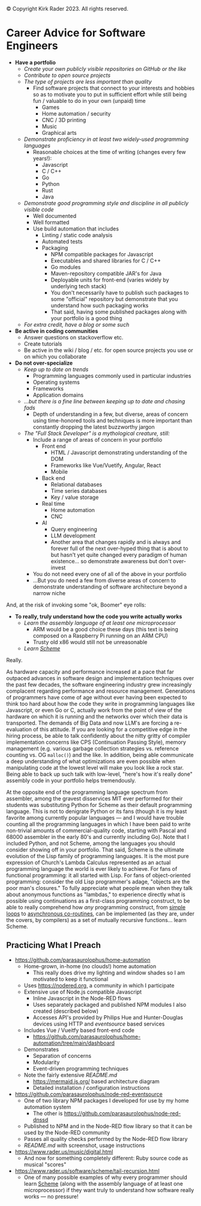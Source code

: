&copy; Copyright Kirk Rader 2023. All rights reserved.

# Career Advice for Software Engineers

<!-- toc -->

- **Have a portfolio**
  - _Create your own publicly visible repositories on GitHub or the like_
  - _Contribute to open source projects_
  - _The type of projects are less important than quality_
    - Find software projects that connect to your interests and hobbies so as to
      motivate you to put in sufficient effort while still being fun / valuable
      to do in your own (unpaid) time
      - Games
      - Home automation / security
      - CNC / 3D printing
      - Music
      - Graphical arts
  - _Demonstrate proficiency in at least two widely-used programming languages_
    - Reasonable choices at the time of writing (changes every few years!):
      - Javascript
      - C / C++
      - Go
      - Python
      - Rust
      - Java
  - _Demonstrate good programming style and discipline in all publicly visible code_
    - Well documented
    - Well formatted
    - Use build automation that includes
      - Linting / static code analysis
      - Automated tests
      - Packaging
        - NPM compatible packages for Javascript
        - Executables and shared libraries for C / C++
        - Go modules
        - Maven-repository compatible JAR's for Java
        - Deployable units for front-end (varies widely by underlying tech stack)
        - You don't necessarily have to publish such packages to some "official"
          repository but demonstrate that you understand how such packaging works
        - That said, having some published packages along with your portfolio is
          a good thing
  - _For extra credit, have a blog or some such_
- **Be active in coding communities**
  - Answer questions on stackoverflow etc.
  - Create tutorials
  - Be active in the wiki / blog / etc. for open source projects you use or
    on which you collaborate
- **Do not over-specialize**
  - _Keep up to date on trends_
    - Programming languages commonly used in particular industries
    - Operating systems
    - Frameworks
    - Application domains
  - _...but there is a fine line between keeping up to date and chasing fads_
    - Depth of understanding in a few, but diverse, areas of concern using
      time-honored tools and techniques is more important than constantly
      dropping the latest buzzworthy jargon
  - _The "Full Stack Developer" is a mythological creature, still:_
    - Include a range of areas of concern in your portfolio
      - Front end
        - HTML / Javascript demonstrating understanding of the DOM
        - Frameworks like Vue/Vuetify, Angular, React
        - Mobile
      - Back end
        - Relational databases
        - Time series databases
        - Key / value storage
      - Real time
        - Home automation
        - CNC
      - AI
        - Query engineering
        - LLM development
        - Another area that changes rapidly and is always and forever full of
          the next over-hyped thing that is about to but hasn't yet quite
          changed every paradigm of human existence... so demonstrate awareness
          but don't over-invest
    - You do not need every one of all of the above in your portfolio
    - ...But you do need a few from diverse areas of concern to demonstrate
      understanding of software architecture beyond a narrow niche

And, at the risk of invoking some "ok, Boomer" eye rolls:

- **To really, truly understand how the code you write actually works**
  - _Learn the assembly language of at least one microprocessor_
    - ARM would be a good choice these days (this text is being composed on a
      Raspberry Pi running on an ARM CPU)
    - Trusty old x86 would still not be unreasonable
  - _Learn [Scheme](https://en.wikipedia.org/wiki/Scheme_(programming_language))_

Really.

As hardware capacity and performance increased at a pace that far outpaced
advances in software design and implementation techniques over the past few
decades, the software engineering industry grew increasingly complacent
regarding performance and resource management. Generations of programmers have
come of age without ever having been expected to think too hard about how the
code they write in programming languages like Javascript, or even Go or C,
actually work from the point of view of the hardware on which it is running and
the networks over which their data is transported. The demands of Big Data and
now LLM's are forcing a re-evaluation of this attitude. If you are looking for a
competitive edge in the hiring process, be able to talk confidently about the
nitty gritty of compiler implementation concerns like CPS (Continuation Passing
Style), memory management (e.g. various garbage collection strategies vs.
reference counting vs. OG `malloc()`) and the like. In addition, being able
communicate a deep understanding of what optimizations are even possible when
manipulating code at the lowest level will make you look like a rock star. Being
able to back up such talk with low-level, "here's how it's really done" assembly
code in your portfolio helps tremendously.

At the opposite end of the programming language spectrum from assembler, among
the gravest disservices MIT ever performed for their students was substituting
Python for Scheme as their default programming language. This is not to
denigrate Python or its fans (though it is my least favorite among currently
popular languages &mdash; and I would have trouble counting all the programming
languages in which I have been paid to write non-trivial amounts of
commercial-quality code, starting with Pascal and 68000 assembler in the early
80's and currently including Go). Note that I included Python, and not Scheme,
among the languages you should consider showing off in your portfolio. That
said, Scheme is the ultimate evolution of the Lisp family of programming
languages. It is the most pure expression of Church's Lambda Calculus
represented as an actual programming language the world is ever likely to
achieve. For fans of functional programming: it all started with Lisp. For fans
of object-oriented programming: consider the old Lisp programmer's adage,
"objects are the poor man's closures." To fully appreciate what people mean when
they talk about anonymous functions as "lambdas," to experience directly what is
possible using continuations as a first-class programming construct, to be able
to really comprehend how _any_ programming construct, from [simple
loops](scheme-tail-recursion.md) to [asynchronous co-routines](engines.md), can
be implemented (as they are, under the covers, by compilers) as a set of
mutually recursive functions... learn Scheme.

## Practicing What I Preach

- <https://github.com/parasaurolophus/home-automation>
  - Home-grown, in-home (no clouds!) home automation
    - This really does drive my lighting and window shades so I am motivated to
      keep it functional
  - Uses <https://nodered.org>, a community in which I participate
  - Extensive use of Node.js compatible Javascript
    - Inline Javascript in the Node-RED flows
    - Uses separately packaged and published NPM modules I also created
      (described below)
    - Accesses API's provided by Philips Hue and Hunter-Douglas devices
      using HTTP and _eventsource_ based services
  - Includes Vue / Vueitfy based front-end code
    - <https://github.com/parasaurolophus/home-automation/tree/main/dashboard>
  - Demonstrates
    - Separation of concerns
    - Modularity
    - Event-driven programming techniques
  - Note the fairly extensive _README.md_
    - <https://mermaid.js.org/> based architecture diagram
    - Detailed installation / configuration instructions
- <https://github.com/parasaurolophus/node-red-eventsource>
  - One of two library NPM packages I developed for use by my home automation system
    - The other is <https://github.com/parasaurolophus/node-red-dnssd>
  - Published to NPM and in the Node-RED flow library so that it can be used by
    the Node-RED community
  - Passes all quality checks performed by the Node-RED flow library
  - _README.md_ with screenshot, usage instructions
- <https://www.rader.us/music/digital.html>
  - And now for something completely different: Ruby source code as musical "scores"
- <https://www.rader.us/software/scheme/tail-recursion.html>
  - One of many possible examples of why every programmer should learn
    [Scheme](https://en.wikipedia.org/wiki/Scheme_(programming_language))
    (along with the assembly language of at least one microprocessor) if they
    want truly to understand how software really works &mdash; no pressure!
